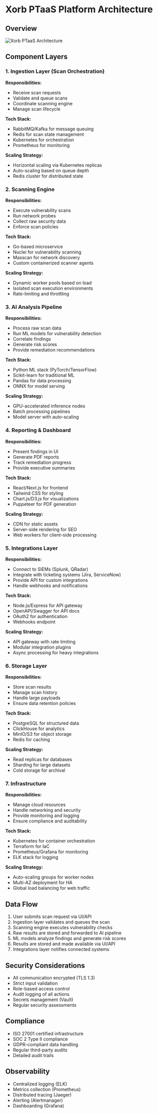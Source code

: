 # Xorb PTaaS Platform Architecture

## Overview
![Xorb PTaaS Architecture](architecture-diagram.png)

## Component Layers

### 1. Ingestion Layer (Scan Orchestration)
**Responsibilities:**
- Receive scan requests
- Validate and queue scans
- Coordinate scanning engine
- Manage scan lifecycle

**Tech Stack:**
- RabbitMQ/Kafka for message queuing
- Redis for scan state management
- Kubernetes for orchestration
- Prometheus for monitoring

**Scaling Strategy:**
- Horizontal scaling via Kubernetes replicas
- Auto-scaling based on queue depth
- Redis cluster for distributed state

### 2. Scanning Engine
**Responsibilities:**
- Execute vulnerability scans
- Run network probes
- Collect raw security data
- Enforce scan policies

**Tech Stack:**
- Go-based microservice
- Nuclei for vulnerability scanning
- Masscan for network discovery
- Custom containerized scanner agents

**Scaling Strategy:**
- Dynamic worker pools based on load
- Isolated scan execution environments
- Rate-limiting and throttling

### 3. AI Analysis Pipeline
**Responsibilities:**
- Process raw scan data
- Run ML models for vulnerability detection
- Correlate findings
- Generate risk scores
- Provide remediation recommendations

**Tech Stack:**
- Python ML stack (PyTorch/TensorFlow)
- Scikit-learn for traditional ML
- Pandas for data processing
- ONNX for model serving

**Scaling Strategy:**
- GPU-accelerated inference nodes
- Batch processing pipelines
- Model server with auto-scaling

### 4. Reporting & Dashboard
**Responsibilities:**
- Present findings in UI
- Generate PDF reports
- Track remediation progress
- Provide executive summaries

**Tech Stack:**
- React/Next.js for frontend
- Tailwind CSS for styling
- Chart.js/D3.js for visualizations
- Puppeteer for PDF generation

**Scaling Strategy:**
- CDN for static assets
- Server-side rendering for SEO
- Web workers for client-side processing

### 5. Integrations Layer
**Responsibilities:**
- Connect to SIEMs (Splunk, QRadar)
- Integrate with ticketing systems (Jira, ServiceNow)
- Provide API for custom integrations
- Handle webhooks and notifications

**Tech Stack:**
- Node.js/Express for API gateway
- OpenAPI/Swagger for API docs
- OAuth2 for authentication
- Webhooks endpoint

**Scaling Strategy:**
- API gateway with rate limiting
- Modular integration plugins
- Async processing for heavy integrations

### 6. Storage Layer
**Responsibilities:**
- Store scan results
- Manage scan history
- Handle large payloads
- Ensure data retention policies

**Tech Stack:**
- PostgreSQL for structured data
- ClickHouse for analytics
- MinIO/S3 for object storage
- Redis for caching

**Scaling Strategy:**
- Read replicas for databases
- Sharding for large datasets
- Cold storage for archival

### 7. Infrastructure
**Responsibilities:**
- Manage cloud resources
- Handle networking and security
- Provide monitoring and logging
- Ensure compliance and auditability

**Tech Stack:**
- Kubernetes for container orchestration
- Terraform for IaC
- Prometheus/Grafana for monitoring
- ELK stack for logging

**Scaling Strategy:**
- Auto-scaling groups for worker nodes
- Multi-AZ deployment for HA
- Global load balancing for web traffic

## Data Flow
1. User submits scan request via UI/API
2. Ingestion layer validates and queues the scan
3. Scanning engine executes vulnerability checks
4. Raw results are stored and forwarded to AI pipeline
5. ML models analyze findings and generate risk scores
6. Results are stored and made available via UI/API
7. Integrations layer notifies connected systems

## Security Considerations
- All communication encrypted (TLS 1.3)
- Strict input validation
- Role-based access control
- Audit logging of all actions
- Secrets management (Vault)
- Regular security assessments

## Compliance
- ISO 27001 certified infrastructure
- SOC 2 Type II compliance
- GDPR-compliant data handling
- Regular third-party audits
- Detailed audit trails

## Observability
- Centralized logging (ELK)
- Metrics collection (Prometheus)
- Distributed tracing (Jaeger)
- Alerting (Alertmanager)
- Dashboarding (Grafana)